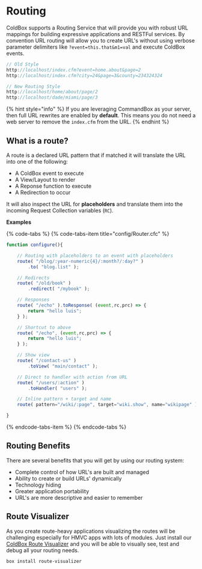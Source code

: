# Routing

ColdBox supports a Routing Service that will provide you with robust URL mappings for building expressive applications and RESTFul services. By convention URL routing will allow you to create URL's without using verbose parameter delimiters like `?event=this.that&m1=val` and execute ColdBox events.

```javascript
// Old Style
http://localhost/index.cfm?event=home.about&page=2
http://localhost/index.cfm?city=24&page=3&county=234324324
```

```javascript
// New Routing Style
http://localhost/home/about/page/2
http://localhost/dade/miami/page/3
```

{% hint style="info" %}
If you are leveraging CommandBox as your server, then full URL rewrites are enabled by **default**. This means you do not need a web server to remove the `index.cfm` from the URL.
{% endhint %}

## What is a route?

A route is a declared URL pattern that if matched it will translate the URL into one of the following:

* A ColdBox event to execute
* A View/Layout to render
* A Reponse function to execute
* A Redirection to occur

It will also inspect the URL for **placeholders** and translate them into the incoming Request Collection variables \(`RC`\).

**Examples**

{% code-tabs %}
{% code-tabs-item title="config/Router.cfc" %}
```javascript
function configure(){

    // Routing with placeholders to an event with placeholders
    route( "/blog/:year-numeric{4}/:month?/:day?" )
        .to( "blog.list" );

    // Redirects
    route( "/old/book" )
        .redirect( "/mybook" );

    // Responses
    route( "/echo" ).toResponse( (event,rc,prc) => {
        return "hello luis";
    } );

    // Shortcut to above
    route( "/echo", (event,rc,prc) => {
        return "hello luis";
    } );

    // Show view
    route( "/contact-us" )
        .toView( "main/contact" );

    // Direct to handler with action from URL
    route( "/users/:action" )
        .toHandler( "users" );

    // Inline pattern + target and name
    route( pattern="/wiki/:page", target="wiki.show", name="wikipage" );

}
```
{% endcode-tabs-item %}
{% endcode-tabs %}

## Routing Benefits

There are several benefits that you will get by using our routing system:

* Complete control of how URL's are built and managed
* Ability to create or build URLs' dynamically
* Technology hiding
* Greater application portability
* URL's are more descriptive and easier to remember

## Route Visualizer

As you create route-heavy applications visualizing the routes will be challenging especially for HMVC apps with lots of modules. Just install our [ColdBox Route Visualizer](https://www.forgebox.io/view/route-visualizer) and you will be able to visually see, test and debug all your routing needs.

```bash
box install route-visualizer
```

